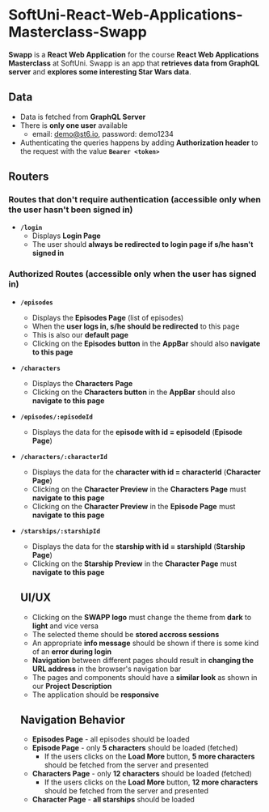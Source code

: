 # SoftUni-React-Web-Applications-Masterclass-Swapp

**Swapp** is a **React Web Application** for the course **React Web Applications Masterclass** at SoftUni.
Swapp is an app that **retrieves data from GraphQL server** and **explores some interesting Star Wars data**.

## Data
- Data is fetched from **GraphQL Server**
- There is **only one user** available
  - email: demo@st6.io, password: demo1234
- Authenticating the queries happens by adding **Authorization header** to the request with the value **`Bearer <token>`**

## Routers

### Routes that don't require authentication (accessible only when the user hasn't been signed in)
- **`/login`**
  - Displays **Login Page**
  - The user should **always be redirected to login page if s/he hasn't signed in**

### Authorized Routes (accessible only when the user has signed in)
- **`/episodes`** 
  - Displays the **Episodes Page** (list of episodes)
  - When the **user logs in, s/he should be redirected** to this page
  - This is also our **default page**
  - Clicking on the **Episodes button** in the **AppBar** should also **navigate to this page**
- **`/characters`**
  - Displays the **Characters Page**
  - Clicking on the **Characters button** in the **AppBar** should also **navigate to this page**
- **`/episodes/:episodeId`**
  - Displays the data for the **episode with id = episodeId** (**Episode Page**)
- **`/characters/:characterId`**
  - Displays the data for the **character with id = characterId** (**Character Page**)
  - Clicking on the **Character Preview** in the **Characters Page** must **navigate to this page**
  - Clicking on the **Character Preview** in the **Episode Page** must **navigate to this page**
- **`/starships/:starshipId`**
  - Displays the data for the **starship with id = starshipId** (**Starship Page**)
  - Clicking on the **Starship Preview** in the **Character Page** must **navigate to this page**
  
  ## UI/UX
  - Clicking on the **SWAPP logo** must change the theme from **dark** to **light** and vice versa
  - The selected theme should be **stored accross sessions**
  - An appropriate **info message** should be shown if there is some kind of an **error during login**
  - **Navigation** between different pages should result in **changing the URL address** in the browser's navigation bar
  - The pages and components should have a **similar look** as shown in our **Project Description**
  - The application should be **responsive**
  
  ## Navigation Behavior
  - **Episodes Page** - all episodes should be loaded
  - **Episode Page** - only **5 characters** should be loaded (fetched)
    - If the users clicks on the **Load More** button, **5 more characters** should be fetched from the server and presented
  - **Characters Page** - only **12 characters** should be loaded (fetched)
     - If the users clicks on the **Load More** button, **12 more characters** should be fetched from the server and presented
  - **Character Page** - **all starships** should be loaded

